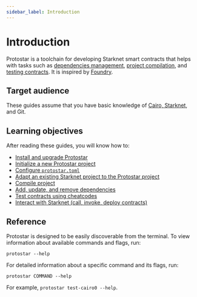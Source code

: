 ```yaml
---
sidebar_label: Introduction
---
```


# Introduction

Protostar is a toolchain for developing Starknet smart contracts that helps with tasks such as [dependencies management](06-dependencies-management.md), [project compilation](05-compiling.md), and [testing contracts](07-testing/README.md).
It is inspired by [Foundry](https://github.com/foundry-rs/foundry).

## Target audience
These guides assume that you have basic knowledge of [Cairo, Starknet](https://www.cairo-lang.org/docs/), and Git.

## Learning objectives

After reading these guides, you will know how to:
- [Install and upgrade Protostar](02-installation.md)
- [Initialize a new Protostar project](03-project-initialization.md)
- [Configure `protostar.toml`](03-project-initialization.md#protostartoml)
- [Adapt an existing Starknet project to the Protostar project](03-project-initialization.md#adapting-an-existing-project-to-the-protostar-project)
- [Compile project](05-compiling.md)
- [Add, update, and remove dependencies](06-dependencies-management.md)
- [Test contracts using cheatcodes](07-testing/README.md)
- [Interact with Starknet (call, invoke, deploy contracts)](09-interacting-with-starknet/README.md)

## Reference
Protostar is designed to be easily discoverable from the terminal.
To view information about available commands and flags, run:
```
protostar --help
```
For detailed information about a specific command and its flags, run:
```
protostar COMMAND --help
```
For example, `protostar test-cairo0 --help`.
